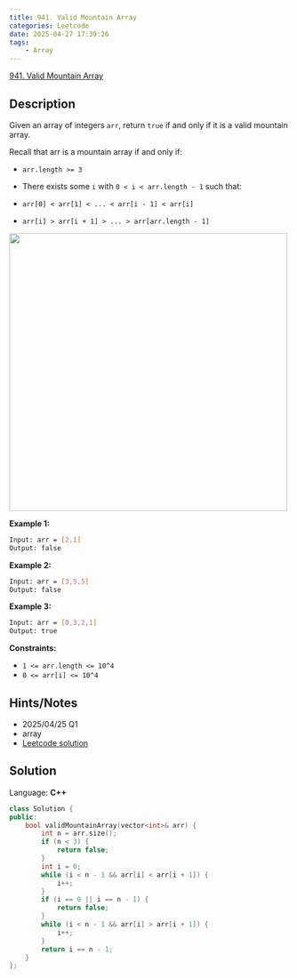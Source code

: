 ```yaml
---
title: 941. Valid Mountain Array
categories: Leetcode
date: 2025-04-27 17:39:26
tags:
    - Array
---
```


[941. Valid Mountain Array](https://leetcode.com/problems/valid-mountain-array/description/?envType=company&envId=tiktok&favoriteSlug=tiktok-six-months)

## Description

Given an array of integers `arr`, return `true` if and only if it is a valid mountain array.

Recall that arr is a mountain array if and only if:

- `arr.length >= 3`
- There exists some `i` with `0 < i < arr.length - 1` such that:

- `arr[0] < arr[1] < ... < arr[i - 1] < arr[i]`
- `arr[i] > arr[i + 1] > ... > arr[arr.length - 1]`

<img width="500" src="https://assets.leetcode.com/uploads/2019/10/20/hint_valid_mountain_array.png">

**Example 1:**

```bash
Input: arr = [2,1]
Output: false
```

**Example 2:**

```bash
Input: arr = [3,5,5]
Output: false
```

**Example 3:**

```bash
Input: arr = [0,3,2,1]
Output: true
```

**Constraints:**

- `1 <= arr.length <= 10^4`
- `0 <= arr[i] <= 10^4`

## Hints/Notes

- 2025/04/25 Q1
- array
- [Leetcode solution](https://leetcode.com/problems/valid-mountain-array/editorial/)

## Solution

Language: **C++**

```C++
class Solution {
public:
    bool validMountainArray(vector<int>& arr) {
        int n = arr.size();
        if (n < 3) {
            return false;
        }
        int i = 0;
        while (i < n - 1 && arr[i] < arr[i + 1]) {
            i++;
        }
        if (i == 0 || i == n - 1) {
            return false;
        }
        while (i < n - 1 && arr[i] > arr[i + 1]) {
            i++;
        }
        return i == n - 1;
    }
};
```
